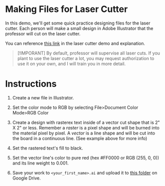 # Making Files for Laser Cutter

In this demo, we'll get some quick practice designing files for the laser cutter. Each person will make a small design in Adobe Illustrator that the professor will cut on the laser cutter. 

You can reference [this link](https://github.com/allegheny-college-cmpsc-406-spring-2024/laer-cut-wheel-example) in the laser cutter demo and explanation. 

> [!IMPORANT]
> By default, professor will supervise all laser cuts. If you plant to use the laser cutter a lot, you may request authorization to use it on your own, and I will train you in more detail. 

# Instructions

1. Create a new file in Illustrator. 

2. Set the color mode to RGB by selecting File>Document Color Mode>RGB Color

3. Create a design with rasterex text inside of a vector cut shape that is 2" X 2" or less. Remember a *raster* is a pixel shape and will be burned into the material pixel by pixel. A *vector* is a line shape and will be cut into the board in a continuous line. (See example above for more info)

4. Set the rastered text's fill to black. 

5. Set the vector line's color to pure red (hex #FF0000 or RGB (255, 0, 0)) and its line weight to 0.001. 

6. Save your work to `<your_first_name>.ai` and upload it to [this folder](https://drive.google.com/drive/folders/1AGZUj6FKIxE-EstXafklDarH_8WXH7qH?usp=drive_link) on Google Drive. 

